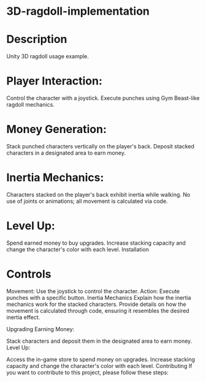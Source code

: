 # 3D-ragdoll-implementation

# Description
Unity 3D ragdoll usage example.

# Player Interaction:
Control the character with a joystick.
Execute punches using Gym Beast-like ragdoll mechanics.

# Money Generation:
Stack punched characters vertically on the player's back.
Deposit stacked characters in a designated area to earn money.

# Inertia Mechanics:
Characters stacked on the player's back exhibit inertia while walking.
No use of joints or animations; all movement is calculated via code.

# Level Up:
Spend earned money to buy upgrades.
Increase stacking capacity and change the character's color with each level.
Installation

# Controls
Movement:
Use the joystick to control the character.
Action:
Execute punches with a specific button.
Inertia Mechanics
Explain how the inertia mechanics work for the stacked characters. Provide details on how the movement is calculated through code, ensuring it resembles the desired inertia effect.

Upgrading
Earning Money:

Stack characters and deposit them in the designated area to earn money.
Level Up:

Access the in-game store to spend money on upgrades.
Increase stacking capacity and change the character's color with each level.
Contributing
If you want to contribute to this project, please follow these steps:
